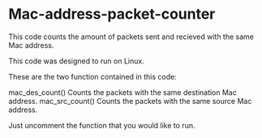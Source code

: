 # Mac-address-packet-counter
This code counts the amount of packets sent and recieved with the same Mac address.

This code was designed to run on Linux.

These are the two function contained in this code:

  mac_des_count()     Counts the packets with the same destination Mac address.
  mac_src_count()     Counts the packets with the same source Mac address.

Just uncomment the function that you would like to run.
